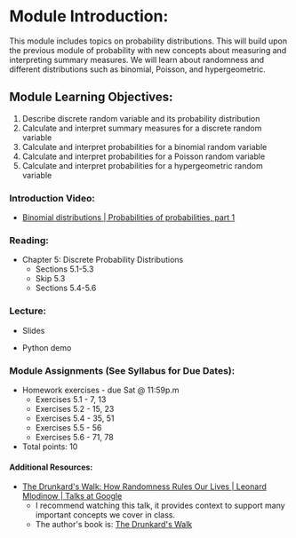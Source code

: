# Module Introduction:

This module includes topics on probability distributions. This will build upon the previous module of probability with new concepts about measuring and interpreting summary measures. We will learn about randomness and different distributions such as binomial, Poisson, and hypergeometric. 

## Module Learning Objectives:  

1.  Describe discrete random variable and its probability distribution
2.  Calculate and interpret summary measures for a discrete random variable
3.  Calculate and interpret probabilities for a binomial random variable
4.  Calculate and interpret probabilities for a Poisson random variable
5.  Calculate and interpret probabilities for a hypergeometric random variable

### Introduction Video:

*   [Binomial distributions | Probabilities of probabilities, part 1](https://www.youtube.com/watch?v=8idr1WZ1A7Q)

### Reading:

*   Chapter 5: Discrete Probability Distributions
    *   Sections 5.1-5.3
    *   Skip 5.3
    *   Sections 5.4-5.6

### Lecture:

*   Slides
    
*   Python demo

### Module Assignments (See Syllabus for Due Dates):

*   Homework exercises - due Sat @ 11:59p.m  
    *   Exercises 5.1 - 7, 13
    *   Exercises 5.2 - 15, 23
    *   Exercises 5.4 - 35, 51
    *   Exercises 5.5 - 56
    *   Exercises 5.6 - 71, 78
*   Total points: 10

#### Additional Resources:

*   [The Drunkard's Walk: How Randomness Rules Our Lives | Leonard Mlodinow | Talks at Google](https://www.youtube.com/watch?v=F0sLuRsu1Do)
    *   I recommend watching this talk, it provides context to support many important concepts we cover in class.
    *   The author's book is: [The Drunkard's Walk](https://en.wikipedia.org/wiki/The_Drunkard%27s_Walk)
